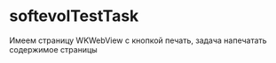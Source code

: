 # softevolTestTask

Имеем страницу WKWebView с кнопкой печать, задача напечатать содержимое страницы
